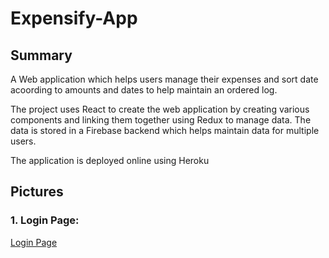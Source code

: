 # Expensify-App

## Summary

A Web application which helps users manage their expenses and sort date acoording to amounts and dates to help maintain an ordered log. 

The project uses React to create the web application by creating various components and linking them together using Redux to manage data. The data is stored in a Firebase backend which helps maintain data for multiple users.

The application is deployed online using Heroku

## Pictures

### 1. Login Page:

[Login Page](https://github.com/Srinivas-Natarajan/Expensify-App/tree/main/images/login_page.png)
